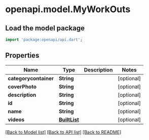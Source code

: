 # openapi.model.MyWorkOuts

## Load the model package
```dart
import 'package:openapi/api.dart';
```

## Properties
Name | Type | Description | Notes
------------ | ------------- | ------------- | -------------
**categorycontainer** | **String** |  | [optional] 
**coverPhoto** | **String** |  | [optional] 
**description** | **String** |  | [optional] 
**id** | **String** |  | [optional] 
**name** | **String** |  | [optional] 
**videos** | [**BuiltList<Myvideodata>**](Myvideodata.md) |  | [optional] 

[[Back to Model list]](../README.md#documentation-for-models) [[Back to API list]](../README.md#documentation-for-api-endpoints) [[Back to README]](../README.md)



